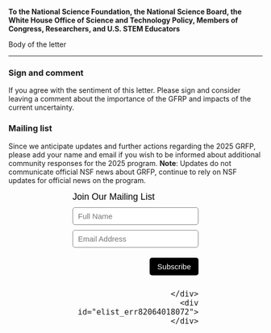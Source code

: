 
**To the National Science Foundation, the National Science Board, the White House Office of Science and Technology Policy, Members of Congress, Researchers, and U.S. STEM Educators**

Body of the letter


----

### Sign and comment

If you agree with the sentiment of this letter. Please sign and consider leaving a comment about the importance of the GFRP and impacts of the current uncertainty.

<!-- Bravenet Embedded Service Code -->
<script src="https://apps.bravenet.com/go.js?service=guestbook;id=1;usernum=2876504612" type="text/javascript" charset="utf-8"></script>

### Mailing list

Since we anticipate updates and further actions regarding the 2025 GRFP, please add your name and email if you wish to be informed about additional community responses for the 2025 program. **Note**: Updates do not communicate official NSF news about GRFP, continue to rely on NSF updates for official news on the program. 


<!-- Start Bravenet.com Service Code -->
<script type="text/javascript">
  function validate_elist_82064018072()
  {
    e = document.getElementById('elist_err82064018072');
    e.innerHTML="";
    regexPattern = "^[-!#$%&'*+./0-9=?A-Z^_`a-z{|}]+@[-!#$%&'*+/0-9=?A-Z^_`a-z{|}~.]+?.+[a-zA-Z]{2,4}$";
    if (!document.getElementById('elistaddress82064018072').value.match(regexPattern))
    {
      e.innerHTML += 'Invalid email address';
    }
    if (e.innerHTML != "") return false;
    return true;
  }
</script>
<!-- Start Bravenet.com Service Code -->
<style type="text/css">
  .bravenet-subscribe {
    width:250px;
    font:normal 18px arial;
    margin:auto;
  }
  .bravenet-jointext {
    font:normal 18px arial;
    color:black;
    margin-bottom: 10px;
  }
  .bravenet-input {
    font: normal 15px arial;
    border: 1px solid grey;
    background: white;
    color: black;
    border-radius: 5px;
    padding: 5px 10px;
    height: 35px;
    margin-bottom: 10px;
    width: 100%;
    box-sizing: border-box;
    position: static;
    opacity: 1;
  }
  .bravenet-gobutton {
    font:normal 15px arial;
    border:0;
    background: black;
    color:white;
    border-radius:5px;
    padding:5px 15px;
    height:35px;
    margin-bottom:10px;
    position: static;
    opacity: 1;
  }
  .bravenet-footer {
    text-align:right;
    margin-bottom:10px;
    margin-top: 10px;
  }
  .bravenet-link {
    font: normal 12px arial;
    display:block;
  }
</style>

<div class="bravenet-subscribe">
  <form action="https://pub34.bravenet.com/elist/add.php" method="post" onsubmit="return validate_elist_82064018072();">
    <div class="bravenet-jointext">Join Our Mailing List</div>
    <input class="bravenet-input" type="text" id="elistname" name="ename" placeholder="Full Name">
    <input class="bravenet-input" type="text" name="emailaddress" id="elistaddress82064018072" placeholder="Email Address">
    <input type="hidden" name="usernum" value="2876504612">
    <input type="hidden" name="action" value="join">
    <div id="tags"><input type="hidden" name="tags[]" value="1743"></div>
    <div class="bravenet-footer">
      <input class="bravenet-gobutton" type="submit" name="submit" value="Subscribe">

    </div>
    <div id="elist_err82064018072"></div>
  </form>

</div>
<!-- End Bravenet.com Service Code -->
